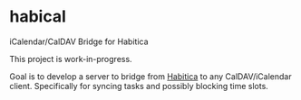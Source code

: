 # habical
iCalendar/CalDAV Bridge for Habitica

This project is work-in-progress.

Goal is to develop a server to bridge from [Habitica](https://habitica.com) to any CalDAV/iCalendar client. Specifically for syncing tasks and possibly blocking time slots.
